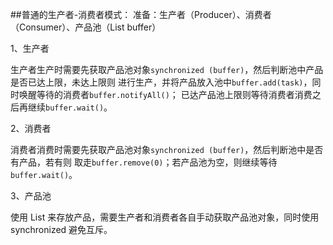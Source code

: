 ##普通的生产者-消费者模式：
准备：生产者（Producer）、消费者（Consumer）、产品池（List<Task> buffer）

1、生产者

生产者生产时需要先获取产品池对象`synchronized (buffer)`，然后判断池中产品是否已达上限，未达上限则
进行生产，并将产品放入池中`buffer.add(task)`，同时唤醒等待的消费者`buffer.notifyAll()`；
已达产品池上限则等待消费者消费之后再继续`buffer.wait()`。

2、消费者

消费者消费时需要先获取产品池对象`synchronized (buffer)`，然后判断池中是否有产品，若有则
取走`buffer.remove(0)`；若产品池为空，则继续等待`buffer.wait()`。

3、产品池

使用 List 来存放产品，需要生产者和消费者各自手动获取产品池对象，同时使用 synchronized 
避免互斥。


